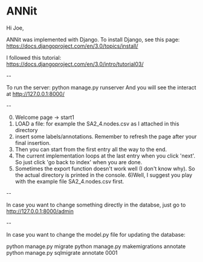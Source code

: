 # ANNit

Hi Joe,

ANNit was implemented with Django.
To install Django, see this page:
https://docs.djangoproject.com/en/3.0/topics/install/

I followed this tutorial:
https://docs.djangoproject.com/en/3.0/intro/tutorial03/

--

To run the server:
python manage.py runserver
And you will see the interact at http://127.0.0.1:8000/

--

0) Welcome page -> start1
1) LOAD a file: for example the SA2_4.nodes.csv as I attached in this directory
2) insert some labels/annotations. Remember to refresh the page after your final insertion.
3) Then you can start from the first entry all the way to the end.
4) The current implementation loops at the last entry when you click 'next'. So just click 'go back to index' when you are done.
5) Sometimes the export function doesn't work well (I don't know why). So the actual directory is printed in the console.
6)Well, I suggest you play with the example file SA2_4.nodes.csv first.

--

In case you want to change something directly in the databse, just go to
http://127.0.0.1:8000/admin


--

In case you want to change the model.py file
for updating the database:

python manage.py migrate
python manage.py makemigrations annotate
python manage.py sqlmigrate annotate 0001
